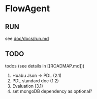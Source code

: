 # FlowAgent

## RUN
see [doc/docs/run.md](doc/docs/run.md)

## TODO

todos (see details in [[ROADMAP.md]])
1. Huabu Json -> PDL (2.1)
2. PDL standard doc (1.2)
3. Evaluation (3.1)
4. set mongoDB dependency as optional?
